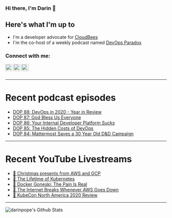 ### Hi there, I'm Darin 👋

## Here's what I'm up to
- I'm a developer advocate for [CloudBees][cloudbees-website]
- I'm the co-host of a weekly podcast named [DevOps Paradox][dop-website]

### Connect with me:

[<img align="left" alt="darinpope | Twitter" width="22px" src="https://cdn.jsdelivr.net/npm/simple-icons@v3/icons/twitter.svg" />][twitter]
[<img align="left" alt="darinpope | LinkedIn" width="22px" src="https://cdn.jsdelivr.net/npm/simple-icons@v3/icons/linkedin.svg" />][linkedin]
[<img align="left" alt="darinpope | Instagram" width="22px" src="https://cdn.jsdelivr.net/npm/simple-icons@v3/icons/instagram.svg" />][instagram]

<br />
<br />

---

# Recent podcast episodes
<!-- BLOG-POST-LIST:START -->
- [DOP 88: DevOps in 2020 - Year in Review](https://www.devopsparadox.com/episodes/devops-in-2020-year-in-review-88/)
- [DOP 87: God Bless Us Everyone](https://www.devopsparadox.com/episodes/god-bless-us-everyone-87/)
- [DOP 86: Your Internal Developer Platform Sucks](https://www.devopsparadox.com/episodes/your-internal-developer-platform-sucks-86/)
- [DOP 85: The Hidden Costs of DevOps](https://www.devopsparadox.com/episodes/the-hidden-costs-of-devops-85/)
- [DOP 84: Mattermost Saves a 30 Year Old D&D Campaign](https://www.devopsparadox.com/episodes/mattermost-saves-a-30-year-old-d-d-campaign-84/)
<!-- BLOG-POST-LIST:END -->

---

# Recent YouTube Livestreams
<!-- YOUTUBE:START -->
- [🔴 Christmas presents from AWS and GCP](https://www.youtube.com/watch?v=rXVoMKVMdOQ)
- [🔴 The Lifetime of Kubernetes](https://www.youtube.com/watch?v=4nSumcq9RYY)
- [🔴 Docker Goneski: The Pain Is Real](https://www.youtube.com/watch?v=m9ulREUNalo)
- [🔴 The Internet Breaks Whenever AWS Goes Down](https://www.youtube.com/watch?v=F3zdBGWVJKU)
- [🔴  KubeCon North America 2020 Review](https://www.youtube.com/watch?v=cv3nricbhjw)
<!-- YOUTUBE:END -->

---

<img align="left" alt="darinpope's Github Stats" src="https://github-readme-stats.codestackr.vercel.app/api?username=darinpope&show_icons=true&hide_border=true" />


[website]: https://www.darinpope.com/
[twitter]: https://twitter.com/darinpope
[youtube]: https://youtube.com/darinpope
[instagram]: https://instagram.com/darinpope
[linkedin]: https://linkedin.com/in/darinpope
[cloudbees-website]: https://www.cloudbees.com/
[dop-website]: https://www.devopsparadox.com/

<!--
**darinpope/darinpope** is a ✨ _special_ ✨ repository because its `README.md` (this file) appears on your GitHub profile.

Here are some ideas to get you started:

- 🔭 I’m currently working on ...
- 🌱 I’m currently learning ...
- 👯 I’m looking to collaborate on ...
- 🤔 I’m looking for help with ...
- 💬 Ask me about ...
- 📫 How to reach me: ...
- 😄 Pronouns: ...
- ⚡ Fun fact: ...
-->
